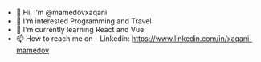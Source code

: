 - 👋 Hi, I’m @mamedovxaqani
- 👀 I'm interested Programming and Travel
- 🌱 I'm currently learning React and Vue
- 📫 How to reach me on 
      - Linkedin: https://www.linkedin.com/in/xaqani-mamedov

<!---
mamedovxaqani/mamedovxaqani is a ✨ special ✨ repository because its `README.md` (this file) appears on your GitHub profile.
You can click the Preview link to take a look at your changes.
--->
